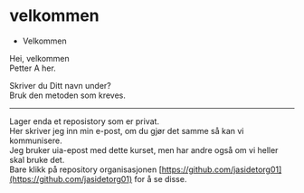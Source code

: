 # velkommen
- Velkommen  

Hei, velkommen  
Petter A her.

Skriver du Ditt navn under?  
Bruk den metoden som kreves.  

---

Lager enda et reposistory som er privat.  
Her skriver jeg inn min e-post, om du gjør det samme så kan vi kommunisere.  
Jeg bruker uia-epost med dette kurset, men har andre også om vi heller skal bruke det.  
Bare klikk på repository  organisasjonen [https://github.com/jasidetorg01](https://github.com/jasidetorg01) for å se disse.  


